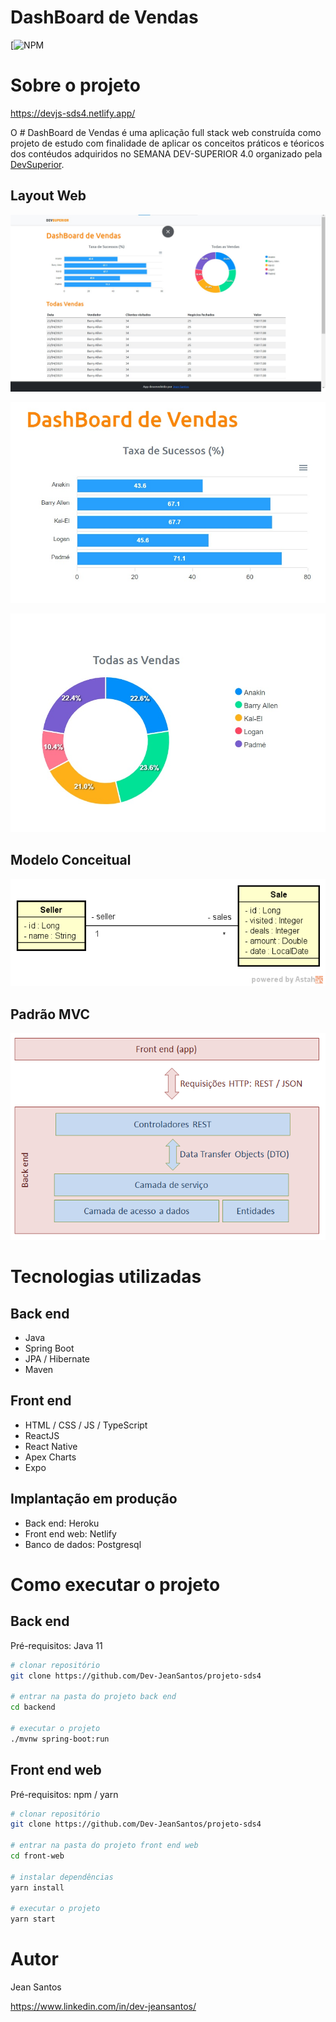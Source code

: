 # DashBoard de Vendas
[![NPM](https://github.com/Dev-JeanSantos/projeto-sds4/blob/main/LICENSE)

# Sobre o projeto

https://devjs-sds4.netlify.app/

O # DashBoard de Vendas é uma aplicação full stack web construída como projeto de estudo com finalidade de aplicar os conceitos práticos e téoricos dos contéudos adquiridos no SEMANA DEV-SUPERIOR 4.0 organizado pela [DevSuperior](https://devsuperior.com "Site da DevSuperior").

## Layout Web

![Web 1](https://github.com/Dev-JeanSantos/assets/blob/main/dashboard_vendas/projeto_total.jpg)

![Web 2](https://github.com/Dev-JeanSantos/assets/blob/main/dashboard_vendas/dash_barra.jpg)

![Web 3](https://github.com/Dev-JeanSantos/assets/blob/main/dashboard_vendas/dash_rosca.jpg)


## Modelo Conceitual
![Modelo Conceitual](https://raw.githubusercontent.com/devsuperior/bds-assets/main/sds/sds3-mc.png)

## Padrão MVC
![Modelo Conceitual](https://raw.githubusercontent.com/devsuperior/bds-assets/main/sds/camadas.png)

# Tecnologias utilizadas
## Back end
- Java
- Spring Boot
- JPA / Hibernate
- Maven
## Front end
- HTML / CSS / JS / TypeScript
- ReactJS
- React Native
- Apex Charts
- Expo
## Implantação em produção
- Back end: Heroku
- Front end web: Netlify
- Banco de dados: Postgresql

# Como executar o projeto

## Back end
Pré-requisitos: Java 11

```bash
# clonar repositório
git clone https://github.com/Dev-JeanSantos/projeto-sds4

# entrar na pasta do projeto back end
cd backend

# executar o projeto
./mvnw spring-boot:run
```

## Front end web
Pré-requisitos: npm / yarn

```bash
# clonar repositório
git clone https://github.com/Dev-JeanSantos/projeto-sds4

# entrar na pasta do projeto front end web
cd front-web

# instalar dependências
yarn install

# executar o projeto
yarn start
```

# Autor

Jean Santos

https://www.linkedin.com/in/dev-jeansantos/
